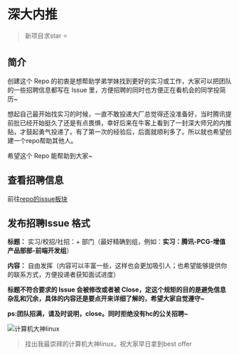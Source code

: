 # 深大内推

> 新项目求star ⭐️ 

## 简介

创建这个 Repo 的初衷是想帮助学弟学妹找到更好的实习或工作，大家可以把团队的一些招聘信息都写在 Issue 里，方便招聘的同时也方便正在看机会的同学投简历~

想起自己最开始找实习的时候，一直不敢投递大厂总觉得还没准备好，当时腾讯提前批已经开始挺久了还是有点畏惧，幸好后来在牛客上看到了一封深大师兄的内推贴，才鼓起勇气投递了。有了第一次的经验后，后面就顺利多了。所以就也希望创建一个repo帮助其他人。

希望这个 Repo 能帮助到大家~

## 查看招聘信息

前往[repo的issue板块](https://github.com/SZU-ITer/recruitment/issues)

## 发布招聘Issue 格式

**标题：** 实习/校招/社招：+ 部门（最好精确到组，例如：**实习：腾讯-PCG-增值产品部部-前端开发组**）

**内容：** 自由发挥（内容可以丰富一些，这样也会更加吸引人；也希望能够提供你的联系方式，方便投递者获知面试进度）

**标题不符合要求的 Issue 会被修改或者被 Close，定这个规矩的目的是避免信息杂乱和冗余，具体的内容还是要点开来详细了解的，希望大家自觉遵守~**

**ps:团队招满，请及时说明，close。同时拒绝没有hc的公关招聘~**


![计算机大神linux](http://qny.volcanoblog.cn/4bd66595937299c64e506da065e3d7ee.jpg)

> 挂出我最崇拜的计算机大神linux，祝大家早日拿到best offer
